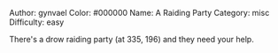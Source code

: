Author: gynvael
Color: #000000
Name: A Raiding Party
Category: misc
Difficulty: easy

There's a drow raiding party (at 335, 196) and they need your help.
